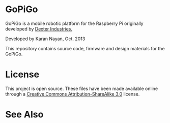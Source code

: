 GoPiGo
===================

GoPiGo is a mobile robotic platform for the Raspberry Pi originally developed by [Dexter Industries.](http://www.dexterindustries.com/GoPiGo)

Developed by Karan Nayan, Oct. 2013

This repository contains source code, firmware and design materials for the GoPiGo.

License
===================
This project is open source.  These files have been made available online through a [Creative Commons Attribution-ShareAlike 3.0](http://creativecommons.org/licenses/by-sa/3.0/) license.

See Also
========
[Dexter Industries]: http://www.dexterindustries.com/
[raspberry pi]: http://www.raspberrypi.org/